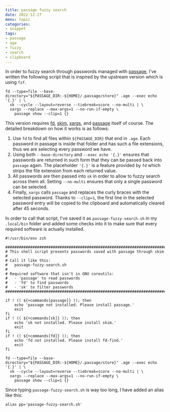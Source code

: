 ```yaml
---
title: passage fuzzy search
date: 2022-12-27
menu: topic
categories:
- snippet
tags:
- passage
- age
- fuzzy
- search
- clipboard
---
```


In order to fuzzy search through passwords managed with [passage](https://github.com/FiloSottile/passage), I've written the following script that is inspired by the upstream version which is using `fzf`.

```shell
fd --type=file --base-directory="${PASSAGE_DIR:-${HOME}/.passage/store}" .age --exec echo '{.}' | \
  sk --cycle --layout=reverse --tiebreak=score --no-multi | \
  xargs --replace --max-args=1 --no-run-if-empty \
    passage show --clip=1 {}
```

This version requires [fd](https://github.com/sharkdp/fd/), [skim](https://github.com/lotabout/skim), [xargs](https://www.gnu.org/software/findutils/manual/html_node/find_html/Invoking-xargs.html), and [passage](https://github.com/FiloSottile/passage) itself of course. The detailed breakdown on how it works is as follows:

1. Use `fd` to find all files within `${PASSAGE_DIR}` that end in `.age`. Each password in passage is inside that folder and has such a file extensions, thus we are selecting every password we have.
2. Using both `--base-directory` and `--exec echo '{.}'` ensures that passwords are returned in such form that they can be passed back into `passage` again. The placeholder `'{.}'` is a feature provided by `fd` which strips the file extension from each returned value.
3. All passwords are then passed into `sk` in order to allow to fuzzy search across them all. Setting `--no-multi` ensures that only a single password can be selected.
4. Finally, `xargs` calls `passage` and replaces the curly braces with the selected password. Thanks to `--clip=1`, the first line in the selected password entry will be copied to the clipboard and automatically cleared after 45 seconds.

In order to call that script, I've saved it as `passage-fuzzy-search.sh` in my `.local/bin` folder and added some checks into it to make sure that every required software is actually installed.

```shell
#!/usr/bin/env zsh

###############################################################################
# This shell script presents passwords saved with passage through skim
#
# Call it like this:
#   passage-fuzzy-search.sh
#
# Required software that isn't in GNU coreutils:
#   - 'passage' to read passwords
#   - 'fd' to find passwords
#   - 'sk' to filter passwords
###############################################################################

if ! (( ${+commands[passage]} )); then
    echo 'passage not installed. Please install passage.'
    exit
fi
if ! (( ${+commands[sk]} )); then
    echo 'sk not installed. Please install skim.'
    exit
fi
if ! (( ${+commands[fd]} )); then
    echo 'fd not installed. Please install fd-find.'
    exit
fi

fd --type=file --base-directory="${PASSAGE_DIR:-${HOME}/.passage/store}" .age --exec echo '{.}' | \
  sk --cycle --layout=reverse --tiebreak=score --no-multi | \
  xargs --replace --max-args=1 --no-run-if-empty \
    passage show --clip=1 {}
```

Since typing `passage-fuzzy-search.sh` is way too long, I have added an alias like this:

```shell
alias pp='passage-fuzzy-search.sh'
```
